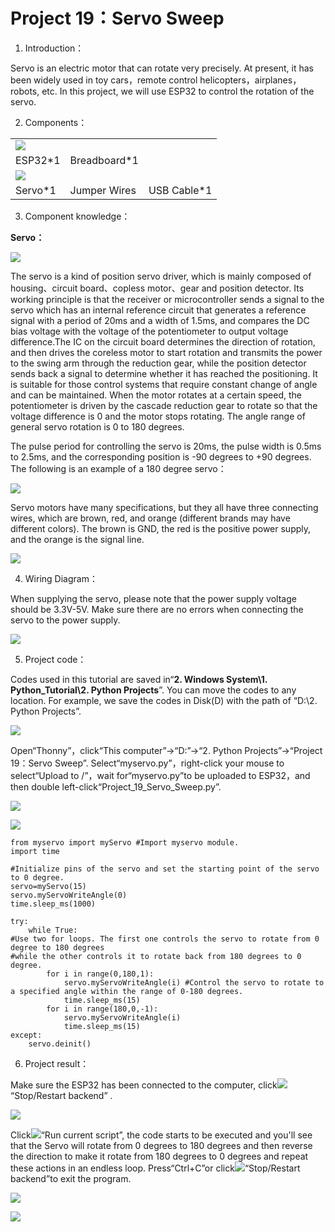 # Project 19：Servo Sweep

1. Introduction：

Servo is an electric motor that can rotate very precisely. At present,
it has been widely used in toy cars，remote control
helicopters，airplanes，robots, etc. In this project, we will use
ESP32 to control the rotation of the servo.

2. Components：

|                                    |                        |                        |
| ---------------------------------- | ---------------------- | ---------------------- |
| ![](/media/e380dd26e4825be9a768973802a55fe6.png) |                        |
| ESP32\*1                           | Breadboard\*1          |                        |
| ![](/media/7dcbd02995be3c142b2f97df7f7c03ce.png) |
| Servo\*1                           | Jumper Wires           | USB Cable\*1           |

3. Component knowledge：

**Servo：**

![](/media/99830768916233a9c5900ac399006c17.png)

The servo is a kind of position servo driver, which is mainly composed
of housing、circuit board、copless motor、gear and position detector. Its
working principle is that the receiver or microcontroller sends a signal
to the servo which has an internal reference circuit that generates a
reference signal with a period of 20ms and a width of 1.5ms, and
compares the DC bias voltage with the voltage of the potentiometer to
output voltage difference.The IC on the circuit board determines the
direction of rotation, and then drives the coreless motor to start
rotation and transmits the power to the swing arm through the reduction
gear, while the position detector sends back a signal to determine
whether it has reached the positioning. It is suitable for those control
systems that require constant change of angle and can be maintained.
When the motor rotates at a certain speed, the potentiometer is driven
by the cascade reduction gear to rotate so that the voltage difference
is 0 and the motor stops rotating. The angle range of general servo
rotation is 0 to 180 degrees.

The pulse period for controlling the servo is 20ms, the pulse width is
0.5ms to 2.5ms, and the corresponding position is -90 degrees to +90
degrees. The following is an example of a 180 degree servo：

![](/media/708316fde05c62113a3024e0efb0c237.jpeg)

Servo motors have many specifications, but they all have three
connecting wires, which are brown, red, and orange (different brands may
have different colors). The brown is GND, the red is the positive power
supply, and the orange is the signal line.

![](/media/3f5bc31305e64108bed3b3619d602891.jpeg)

4. Wiring Diagram：

When supplying the servo, please note that the power supply voltage
should be 3.3V-5V. Make sure there are no errors when connecting the
servo to the power supply.

![](/media/39621cc861e5f7c189a047b7f0bbd0be.png)

5. Project code：

Codes used in this tutorial are saved in“**2. Windows System\\1.
Python\_Tutorial\\2. Python Projects**”. You can move the codes to any
location. For example, we save the codes in Disk(D) with the path of
“D:\\2. Python Projects”.

![](/media/906b7d4391131929a6b0726f7f5bab30.png)

Open“Thonny”，click“This computer”→“D:”→“2. Python Projects”→“Project
19：Servo Sweep”. Select“myservo.py”，right-click your mouse to
select“Upload to /”，wait for“myservo.py”to be uploaded to ESP32，and
then double left-click“Project\_19\_Servo\_Sweep.py”.

![](/media/61723626d98b37ffdaa0d9faffc374c9.png)

![](/media/7faf94bca6fd3a17bb276b31f7531a34.png)

    from myservo import myServo #Import myservo module.
    import time
    
    #Initialize pins of the servo and set the starting point of the servo to 0 degree.
    servo=myServo(15)
    servo.myServoWriteAngle(0)
    time.sleep_ms(1000)
    
    try:
        while True:
    #Use two for loops. The first one controls the servo to rotate from 0 degree to 180 degrees
    #while the other controls it to rotate back from 180 degrees to 0 degree.
            for i in range(0,180,1):
                servo.myServoWriteAngle(i) #Control the servo to rotate to a specified angle within the range of 0-180 degrees.
                time.sleep_ms(15)
            for i in range(180,0,-1):
                servo.myServoWriteAngle(i)
                time.sleep_ms(15)        
    except:
        servo.deinit()

6. Project result：

Make sure the ESP32 has been connected to the computer,
click![](/media/27451c8a9c13e29d02bc0f5831cfaf1f.png)“Stop/Restart backend” .

![](/media/01a44d90da6e1717fa34e87db3848db3.png)

Click![](/media/da852227207616ccd9aff28f19e02690.png)“Run current script”, the code starts to be
executed and you'll see that the Servo will rotate from 0 degrees to 180
degrees and then reverse the direction to make it rotate from 180
degrees to 0 degrees and repeat these actions in an endless loop.
Press“Ctrl+C”or click![](/media/27451c8a9c13e29d02bc0f5831cfaf1f.png)“Stop/Restart backend”to
exit the program.

![](/media/22a9496d01eadd96c9184375011a5c61.png)

![](/media/c5250405a4290ecb2d758ff1097310c7.png)
